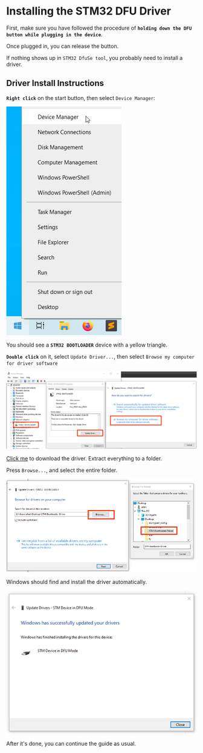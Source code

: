 # Installing the STM32 DFU Driver

First, make sure you have followed the procedure of **`holding down the DFU button while plugging in the device`**.

Once plugged in, you can release the button.

If nothing shows up in `STM32 DfuSe tool`, you probably need to install a driver.

## Driver Install Instructions

**`Right click`** on the start button, then select `Device Manager`:

![Alt text](resources/photos/app/start.png)

You should see a **`STM32 BOOTLOADER`** device with a yellow triangle.

**`Double click`** on it, select `Update Driver...`, then select `Browse my computer for driver software`

![Alt text](resources/photos/driver_select.png)

[Click me](https://github.com/dekuNukem/daytripper/raw/master/resources/STM-Bootloader-Driver.zip) to download the driver. Extract everything to a folder.

Press `Browse...`, and select the entire folder.

![Alt text](resources/photos/folder_select.png)

Windows should find and install the driver automatically.

![Alt text](resources/photos/driver_done.png)

After it's done, you can continue the guide as usual. 